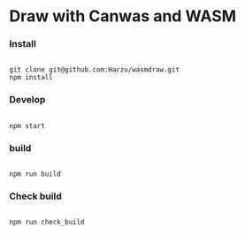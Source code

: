 # Draw with Canwas and WASM

### Install
```shell

git clone git@github.com:Harzu/wasmdraw.git
npm install

```

### Develop
```shell

npm start

```
### build
```shell

npm run build

```

### Check build
```shell

npm run check_build

```
